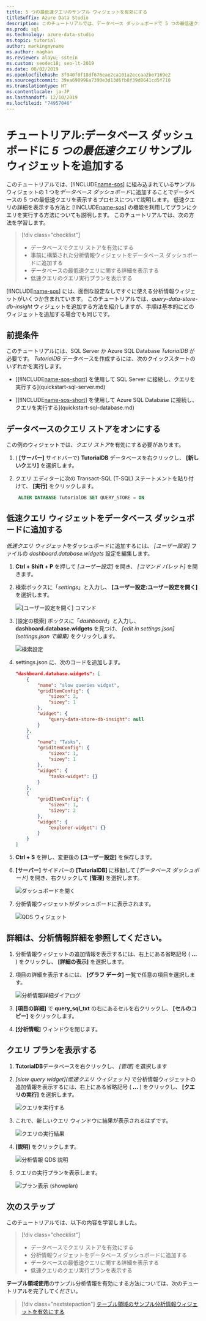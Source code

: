 ```yaml
---
title: 5 つの最低速クエリのサンプル ウィジェットを有効にする
titleSuffix: Azure Data Studio
description: このチュートリアルでは、データベース ダッシュボードで 5 つの最低速クエリ サンプル ウィジェットを有効にする方法について説明します。
ms.prod: sql
ms.technology: azure-data-studio
ms.topic: tutorial
author: markingmyname
ms.author: maghan
ms.reviewer: alayu; sstein
ms.custom: seodec18; seo-lt-2019
ms.date: 08/02/2019
ms.openlocfilehash: 3f940f0f18df676eae2ca101a2eccaa2be7169e2
ms.sourcegitcommit: 39ea690996a7390e3d13d6fb8f39d8641cd5f710
ms.translationtype: HT
ms.contentlocale: ja-JP
ms.lasthandoff: 12/10/2019
ms.locfileid: "74957046"
---
```

# <a name="tutorial-add-the-five-slowest-queries-sample-widget-to-the-database-dashboard"></a>チュートリアル:データベース ダッシュボードに *5 つの最低速クエリ* サンプル ウィジェットを追加する

このチュートリアルでは、[!INCLUDE[name-sos](../includes/name-sos-short.md)] に組み込まれているサンプル ウィジェットの 1 つを*データベース ダッシュボード*に追加することでデータベースの 5 つの最低速クエリを表示するプロセスについて説明します。 低速クエリの詳細を表示する方法と [!INCLUDE[name-sos](../includes/name-sos-short.md)] の機能を利用してプランにクエリを実行する方法についても説明します。 このチュートリアルでは、次の方法を学習します。

> [!div class="checklist"]
> * データベースでクエリ ストアを有効にする
> * 事前に構築された分析情報ウィジェットをデータベース ダッシュボードに追加する
> * データベースの最低速クエリに関する詳細を表示する
> * 低速クエリのクエリ実行プランを表示する

[!INCLUDE[name-sos](../includes/name-sos-short.md)] には、面倒な設定なしですぐに使える分析情報ウィジェットがいくつか含まれています。 このチュートリアルでは、*query-data-store-db-insight* ウィジェットを追加する方法を紹介しますが、手順は基本的にどのウィジェットを追加する場合でも同じです。

## <a name="prerequisites"></a>前提条件

このチュートリアルには、SQL Server か Azure SQL Database *TutorialDB* が必要です。 *TutorialDB* データベースを作成するには、次のクイックスタートのいずれかを実行します。

* [[!INCLUDE[name-sos-short](../includes/name-sos-short.md)] を使用して SQL Server に接続し、クエリを実行する](quickstart-sql-server.md)

* [[!INCLUDE[name-sos-short](../includes/name-sos-short.md)] を使用して Azure SQL Database に接続し、クエリを実行する](quickstart-sql-database.md)

## <a name="turn-on-query-store-for-your-database"></a>データベースのクエリ ストアをオンにする

この例のウィジェットでは、*クエリ ストア*を有効にする必要があります。

1. ( **[サーバー]** サイドバーで) **TutorialDB** データベースを右クリックし、 **[新しいクエリ]** を選択します。

2. クエリ エディターに次の Transact-SQL (T-SQL) ステートメントを貼り付けて、 **[実行]** をクリックします。

   ```sql
    ALTER DATABASE TutorialDB SET QUERY_STORE = ON
   ```

## <a name="add-the-slow-queries-widget-to-your-database-dashboard"></a>低速クエリ ウィジェットをデータベース ダッシュボードに追加する

*低速クエリ ウィジェット*をダッシュボードに追加するには、 *[ユーザー設定]* ファイルの *dashboard.database.widgets* 設定を編集します。

1. **Ctrl + Shift + P** を押して *[ユーザー設定]* を開き、 *[コマンド パレット]* を開きます。

2. 検索ボックスに「*settings*」と入力し、 **[ユーザー設定:ユーザー設定を開く]** を選択します。

   ![[ユーザー設定を開く] コマンド](./media/tutorial-qds-sql-server/open-user-settings.png)

3. [設定の検索] ボックスに「*dashboard*」と入力し、**dashboard.database.widgets** を見つけ、 *[edit in settings.json]\(settings.json で編集\)* をクリックします。

   ![検索設定](./media/tutorial-qds-sql-server/search-settings.png)

4. settings.json に、次のコードを追加します。

   ```json
   "dashboard.database.widgets": [
       {
           "name": "slow queries widget",
           "gridItemConfig": {
               "sizex": 2,
               "sizey": 1
           },
           "widget": {
               "query-data-store-db-insight": null
           }
       },
       {
           "name": "Tasks",
           "gridItemConfig": {
               "sizex": 1,
               "sizey": 1
           },
           "widget": {
               "tasks-widget": {}
           }
       },
       {
           "gridItemConfig": {
               "sizex": 1,
               "sizey": 2
           },
           "widget": {
               "explorer-widget": {}
           }
       }
   ]
   ```

5. **Ctrl + S** を押し、変更後の **[ユーザー設定]** を保存します。

6. **[サーバー]** サイドバーの **[TutorialDB]** に移動して *[データベース ダッシュボード]* を開き、右クリックして **[管理]** を選択します。

   ![ダッシュボードを開く](./media/tutorial-qds-sql-server/insight-open-dashboard.png)

7. 分析情報ウィジェットがダッシュボードに表示されます。

   ![QDS ウィジェット](./media/tutorial-qds-sql-server/insight-qds-result.png)

## <a name="view-insight-details-for-more-information"></a>詳細は、分析情報詳細を参照してください。

1. 分析情報ウィジェットの追加情報を表示するには、右上にある省略記号 ( **...** ) をクリックし、 **[詳細の表示]** を選択します。

2. 項目の詳細を表示するには、 **[グラフ データ]** 一覧で任意の項目を選択します。

   ![分析情報詳細ダイアログ](./media/tutorial-qds-sql-server/insight-details-dialog.png)

3. **[項目の詳細]** で **query_sql_txt** の右にあるセルを右クリックし、 **[セルのコピー]** をクリックします。

4. **[分析情報]** ウィンドウを閉じます。

## <a name="view-the-query-plan"></a>クエリ プランを表示する

1. **TutorialDB**データベースを右クリックし、 *[管理]* を選択します

2. *[slow query widget]\(低速クエリ ウィジェット\)* で分析情報ウィジェットの追加情報を表示するには、右上にある省略記号 ( **...** ) をクリックし、 **[クエリの実行]** を選択します。

    ![クエリを実行する](media/tutorial-qds-sql-server/run-query.png)

3. これで、新しいクエリ ウィンドウに結果が表示されるはずです。

    ![クエリの実行結果](media/tutorial-qds-sql-server/run-query-results.png)

4. **[説明]** をクリックします。

   ![分析情報 QDS 説明](./media/tutorial-qds-sql-server/insight-qds-explain.png)

5. クエリの実行プランを表示します。

   ![プラン表示 (showplan)](./media/tutorial-qds-sql-server/showplan.png)

## <a name="next-steps"></a>次のステップ

このチュートリアルでは、以下の内容を学習しました。
> [!div class="checklist"]
> * データベースでクエリ ストアを有効にする
> * 分析情報ウィジェットをデータベース ダッシュボードに追加する
> * データベースの最低速クエリに関する詳細を表示する
> * 低速クエリのクエリ実行プランを表示する

**テーブル領域使用**のサンプル分析情報を有効にする方法については、次のチュートリアルを完了してください。

> [!div class="nextstepaction"]
> [テーブル領域のサンプル分析情報ウィジェットを有効にする](tutorial-table-space-sql-server.md)